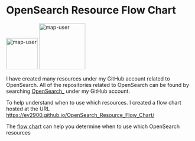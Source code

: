 # OpenSearch Resource Flow Chart

 <img width="85" alt="map-user" src="https://img.shields.io/badge/views-424-green"> <img width="125" alt="map-user" src="https://img.shields.io/badge/unique visits-135-green">

I have created many resources under my GitHub account related to OpenSearch. All of the repositories related to OpenSearch can be found by searching [OpenSearch_](https://github.com/ev2900?tab=repositories&q=OpenSearch_&type=&language=&sort=) under my GitHub account.

To help understand when to use which resources. I created a flow chart hosted at the URL https://ev2900.github.io/OpenSearch_Resource_Flow_Chart/

The [flow chart](https://ev2900.github.io/OpenSearch_Resource_Flow_Chart/) can help you determine when to use which OpenSearch resources
